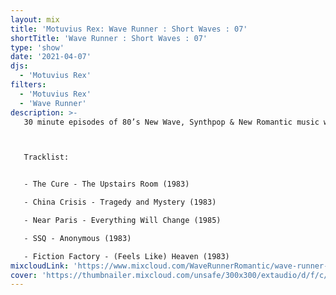 ```yaml
---
layout: mix
title: 'Motuvius Rex: Wave Runner : Short Waves : 07'
shortTitle: 'Wave Runner : Short Waves : 07'
type: 'show'
date: '2021-04-07'
djs:
  - 'Motuvius Rex'
filters:
  - 'Motuvius Rex'
  - 'Wave Runner'
description: >-
   30 minute episodes of 80’s New Wave, Synthpop & New Romantic music with commentary on each song, the date of release and some very brief histories. Not too long, not too short! Just 30 minutes of nostalgic time travel to a magical era of fun and fashion! Hosted by Motuvius Rex, Wave Runner is a program of Radio Arcane based in Louisville, Kentucky.



   Tracklist:


   - The Cure - The Upstairs Room (1983)

   - China Crisis - Tragedy and Mystery (1983)

   - Near Paris - Everything Will Change (1985)

   - SSQ - Anonymous (1983)

   - Fiction Factory - (Feels Like) Heaven (1983)
mixcloudLink: 'https://www.mixcloud.com/WaveRunnerRomantic/wave-runner-short-waves-07'
cover: 'https://thumbnailer.mixcloud.com/unsafe/300x300/extaudio/d/f/c/4/291d-11d8-4ceb-a20a-8e88cc52c3a6'
---
```

